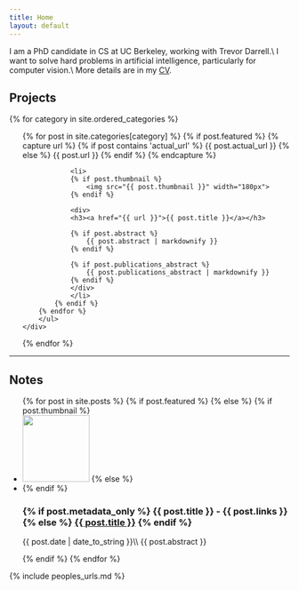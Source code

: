 ```yaml
---
title: Home
layout: default
---
```

I am a PhD candidate in CS at UC Berkeley, working with Trevor Darrell.\\
I want to solve hard problems in artificial intelligence, particularly for computer vision.\\
More details are in my [CV](/sergey_karayev_cv.pdf).

## Projects

<div class="grid">
{% for category in site.ordered_categories %}
    <div class="unit one-of-two">
        <ul class="projects">
        {% for post in site.categories[category] %}
            {% if post.featured %}
                <!--
                    Can pull the code to process different types of project displays
                    into a plugin later.
                -->
                {% capture url %}
                    {% if post contains 'actual_url' %}
                        {{ post.actual_url }}
                    {% else %}
                        {{ post.url }}
                    {% endif %}
                {% endcapture %}

                <li>
                {% if post.thumbnail %}
                    <img src="{{ post.thumbnail }}" width="180px">
                {% endif %}

                <div>
                <h3><a href="{{ url }}">{{ post.title }}</a></h3>

                {% if post.abstract %}
                    {{ post.abstract | markdownify }}
                {% endif %}

                {% if post.publications_abstract %}
                    {{ post.publications_abstract | markdownify }}
                {% endif %}
                </div>
                </li>
            {% endif %}
        {% endfor %}
        </ul>
    </div>
{% endfor %}
</div>

---

<h2>Notes</h2>
<ul class="projects notes">
{% for post in site.posts %}
    {% if post.featured %}
    {% else %}
{% if post.thumbnail %}
<li>
<img src="{{ post.thumbnail }}" width="120px" />
{% else %}
<li class="nothumb">
{% endif %}
<div>
<h3>
{% if post.metadata_only %}
<span markdown="1">{{ post.title }} - {{ post.links }}</span>
{% else %}
<span markdown="1"><a href="{{ post.url }}">{{ post.title }}</a></span>
{% endif %}
</h3>
<p markdown="1">
{{ post.date | date_to_string }}\\
{{ post.abstract }}
</p>
</div>
</li>
{% endif %}
{% endfor %}
</ul>

{% include peoples_urls.md %}
